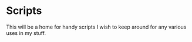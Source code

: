 # Scripts
This will be a home for handy scripts I wish to keep around for any various uses in my stuff.
